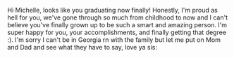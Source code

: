 Hi Michelle, looks like you graduating now finally! Honestly, I'm proud as hell for you, we've gone through so much from childhood to now and I can't believe you've finally grown up to be such a smart and amazing person. I'm super happy for you, your accomplishments, and finally getting that degree :). I'm sorry I can't be in Georgia rn with the family but let me put on Mom and Dad and see what they have to say, love ya sis:

